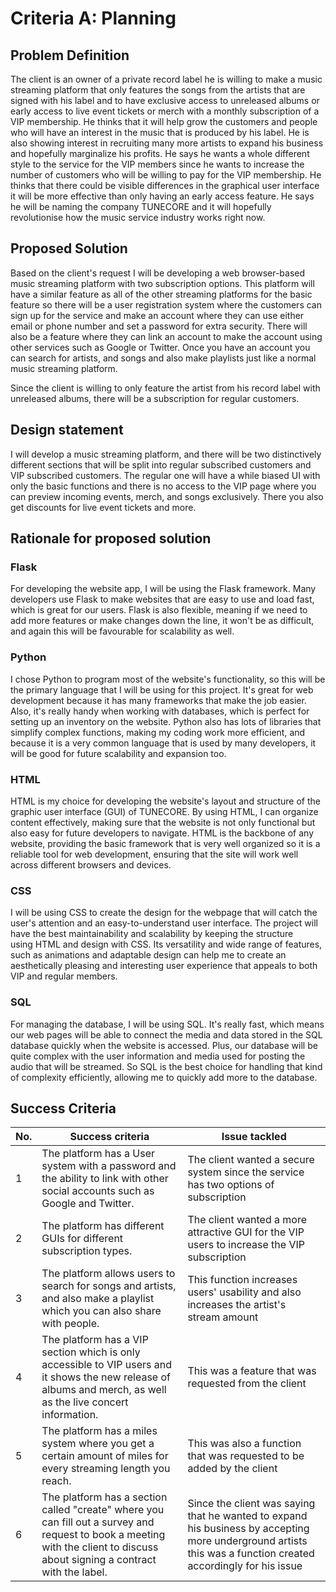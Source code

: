 # Criteria A: Planning

## Problem Definition
The client is an owner of a private record label he is willing to make a music streaming platform that only features the songs from the artists that are signed with his label and to have exclusive access to unreleased albums or early access to live event tickets or merch with a monthly subscription of a VIP membership. He thinks that it will help grow the customers and people who will have an interest in the music that is produced by his label. He is also showing interest in recruiting many more artists to expand his business and hopefully marginalize his profits. He says he wants a whole different style to the service for the VIP members since he wants to increase the number of customers who will be willing to pay for the VIP membership. He thinks that there could be visible differences in the graphical user interface it will be more effective than only having an early access feature. He says he will be naming the company TUNECORE and it will hopefully revolutionise how the music service industry works right now.

## Proposed Solution
Based on the client's request I will be developing a web browser-based music streaming platform with two subscription options. This platform will have a similar feature as all of the other streaming platforms for the basic feature so there will be a user registration system where the customers can sign up for the service and make an account where they can use either email or phone number and set a password for extra security. There will also be a feature where they can link an account to make the account using other services such as Google or Twitter. Once you have an account you can search for artists, and songs and also make playlists just like a normal music streaming platform. 

Since the client is willing to only feature the artist from his record label with unreleased albums, there will be a subscription for regular customers. 

## Design statement

I will develop a music streaming platform, and there will be two distinctively different sections that will be split into regular subscribed customers and VIP subscribed customers. The regular one will have a while biased UI with only the basic functions and there is no access to the VIP page where you can preview incoming events, merch, and songs exclusively. There you also get discounts for live event tickets and more.

## Rationale for proposed solution

### Flask
For developing the website app, I will be using the Flask framework. Many developers use Flask to make websites that are easy to use and load fast, which is great for our users. Flask is also flexible, meaning if we need to add more features or make changes down the line, it won't be as difficult, and again this will be favourable for scalability as well.

### Python

I chose Python to program most of the website's functionality, so this will be the primary language that I will be using for this project. It's great for web development because it has many frameworks that make the job easier. Also, it's really handy when working with databases, which is perfect for setting up an inventory on the website. Python also has lots of libraries that simplify complex functions, making my coding work more efficient, and because it is a very common language that is used by many developers, it will be good for future scalability and expansion too.

### HTML
HTML is my choice for developing the website's layout and structure of the graphic user interface (GUI) of TUNECORE. By using HTML, I can organize content effectively, making sure that the website is not only functional but also easy for future developers to navigate. HTML is the backbone of any website, providing the basic framework that is very well organized so it is a reliable tool for web development, ensuring that the site will work well across different browsers and devices.

### CSS 
I will be using CSS to create the design for the webpage that will catch the user's attention and an easy-to-understand user interface. The project will have the best maintainability and scalability by keeping the structure using HTML and design with CSS. Its versatility and wide range of features, such as animations and adaptable design can help me to create an aesthetically pleasing and interesting user experience that appeals to both VIP and regular members.

### SQL
For managing the database, I will be using SQL. It's really fast, which means our web pages will be able to connect the media and data stored in the SQL database quickly when the website is accessed. Plus, our database will be quite complex with the user information and media used for posting the audio that will be streamed. So SQL is the best choice for handling that kind of complexity efficiently, allowing me to quickly add more to the database.

## Success Criteria

| No. | Success criteria	         | Issue tackled       |
|----------------------------|---------------------------------|----------------|
| 1 | The platform has a User system with a password and the ability to link with other social accounts such as Google and Twitter. | The client wanted a secure system since the service has two options of subscription | 
| 2 | The platform has different GUIs for different subscription types. | The client wanted a more attractive GUI for the VIP users to increase the VIP subscription | 
| 3 | The platform allows users to search for songs and artists, and also make a playlist which you can also share with people. | This function increases users' usability and also increases the artist's stream amount | 
| 4 | The platform has a VIP section which is only accessible to VIP users and it shows the new release of albums and merch, as well as the live concert information.  | This was a feature that was requested from the client | 
| 5 | The platform has a miles system where you get a certain amount of miles for every streaming length you reach.  | This was also a function that was requested to be added by the client | 
| 6 | The platform has a section called "create" where you can fill out a survey and request to book a meeting with the client to discuss about signing a contract with the label. | Since the client was saying that he wanted to expand his business by accepting more underground artists this was a function created accordingly for his issue | 


